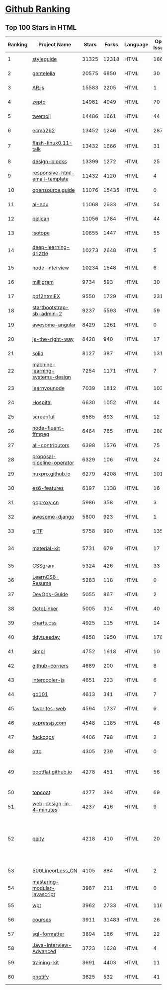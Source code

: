 [Github Ranking](../README.md)
==========

## Top 100 Stars in HTML

| Ranking | Project Name | Stars | Forks | Language | Open Issues | Description | Last Commit |
| ------- | ------------ | ----- | ----- | -------- | ----------- | ----------- | ----------- |
| 1 | [styleguide](https://github.com/google/styleguide) | 31325 | 12318 | HTML | 186 | Style guides for Google-originated open-source projects | 2022-08-03T07:16:01Z |
| 2 | [gentelella](https://github.com/ColorlibHQ/gentelella) | 20575 | 6850 | HTML | 30 | Free Bootstrap 4 Admin Dashboard Template | 2022-03-14T03:31:22Z |
| 3 | [AR.js](https://github.com/jeromeetienne/AR.js) | 15583 | 2205 | HTML | 1 | Efficient Augmented Reality for the Web - 60fps on mobile! | 2022-04-28T04:47:17Z |
| 4 | [zepto](https://github.com/madrobby/zepto) | 14961 | 4049 | HTML | 70 | Zepto.js is a minimalist JavaScript library for modern browsers, with a jQuery-compatible API | 2022-04-15T02:41:06Z |
| 5 | [twemoji](https://github.com/twitter/twemoji) | 14486 | 1661 | HTML | 44 | Emoji for everyone. https://twemoji.twitter.com/ | 2022-08-04T03:14:29Z |
| 6 | [ecma262](https://github.com/tc39/ecma262) | 13452 | 1246 | HTML | 287 | Status, process, and documents for ECMA-262 | 2022-08-06T00:03:50Z |
| 7 | [flash-linux0.11-talk](https://github.com/sunym1993/flash-linux0.11-talk) | 13432 | 1666 | HTML | 31 | 你管这破玩意叫操作系统源码 — 像小说一样品读 Linux 0.11 核心代码 | 2022-08-03T13:29:02Z |
| 8 | [design-blocks](https://github.com/froala/design-blocks) | 13399 | 1272 | HTML | 25 | A set of 170+ Bootstrap based design blocks ready to be used to create clean modern websites. | 2022-06-22T05:08:03Z |
| 9 | [responsive-html-email-template](https://github.com/leemunroe/responsive-html-email-template) | 11432 | 4120 | HTML | 4 | A free simple responsive HTML email template | 2022-07-15T20:36:08Z |
| 10 | [opensource.guide](https://github.com/github/opensource.guide) | 11076 | 15435 | HTML | 0 | 📚 Community guides for open source creators | 2022-08-04T19:20:14Z |
| 11 | [ai-edu](https://github.com/microsoft/ai-edu) | 11068 | 2633 | HTML | 54 | AI education materials for Chinese students, teachers and IT professionals. | 2022-08-04T12:11:04Z |
| 12 | [pelican](https://github.com/getpelican/pelican) | 11056 | 1784 | HTML | 44 | Static site generator that supports Markdown and reST syntax. Powered by Python. | 2022-08-04T13:09:53Z |
| 13 | [isotope](https://github.com/metafizzy/isotope) | 10655 | 1447 | HTML | 55 | :revolving_hearts: Filter & sort magical layouts | 2021-09-24T03:20:14Z |
| 14 | [deep-learning-drizzle](https://github.com/kmario23/deep-learning-drizzle) | 10273 | 2648 | HTML | 5 | Drench yourself in Deep Learning, Reinforcement Learning, Machine Learning, Computer Vision, and NLP by learning from these exciting lectures!! | 2022-04-10T19:33:15Z |
| 15 | [node-interview](https://github.com/ElemeFE/node-interview) | 10234 | 1548 | HTML | 6 | How to pass the Node.js interview of ElemeFE. | 2020-10-19T03:29:22Z |
| 16 | [milligram](https://github.com/milligram/milligram) | 9734 | 593 | HTML | 30 | A minimalist CSS framework. | 2022-07-28T18:57:53Z |
| 17 | [pdf2htmlEX](https://github.com/coolwanglu/pdf2htmlEX) | 9550 | 1729 | HTML | 231 | Convert PDF to HTML without losing text or format. | 2022-08-05T10:02:16Z |
| 18 | [startbootstrap-sb-admin-2](https://github.com/StartBootstrap/startbootstrap-sb-admin-2) | 9237 | 5593 | HTML | 59 | A free, open source, Bootstrap admin theme created by Start Bootstrap | 2022-07-12T11:40:43Z |
| 19 | [awesome-angular](https://github.com/PatrickJS/awesome-angular) | 8429 | 1261 | HTML | 0 | :page_facing_up: A curated list of awesome Angular resources | 2022-08-05T09:50:07Z |
| 20 | [js-the-right-way](https://github.com/braziljs/js-the-right-way) | 8428 | 940 | HTML | 17 | An easy-to-read, quick reference for JS best practices, accepted coding standards, and links around the Web | 2021-10-31T10:32:14Z |
| 21 | [solid](https://github.com/solid/solid) | 8127 | 387 | HTML | 131 | Solid - Re-decentralizing the web (project directory) | 2022-07-05T12:06:05Z |
| 22 | [machine-learning-systems-design](https://github.com/chiphuyen/machine-learning-systems-design) | 7254 | 1171 | HTML | 7 | A booklet on machine learning systems design with exercises. NOT the repo for the book "Designing Machine Learning Systems" | 2022-07-17T22:56:05Z |
| 23 | [learnyounode](https://github.com/workshopper/learnyounode) | 7039 | 1812 | HTML | 103 | Learn You The Node.js For Much Win! An intro to Node.js via a set of self-guided workshops. | 2021-12-04T20:27:04Z |
| 24 | [Hospital](https://github.com/open-power-workgroup/Hospital) | 6630 | 1052 | HTML | 44 | OpenPower工作组收集汇总的医院开放数据 | 2020-10-27T03:02:37Z |
| 25 | [screenfull](https://github.com/sindresorhus/screenfull) | 6585 | 693 | HTML | 12 | Simple wrapper for cross-browser usage of the JavaScript Fullscreen API | 2022-07-08T13:02:03Z |
| 26 | [node-fluent-ffmpeg](https://github.com/fluent-ffmpeg/node-fluent-ffmpeg) | 6464 | 785 | HTML | 288 | A fluent API to FFMPEG (http://www.ffmpeg.org) | 2021-11-02T04:52:08Z |
| 27 | [all-contributors](https://github.com/all-contributors/all-contributors) | 6398 | 1576 | HTML | 75 | ✨ Recognize all contributors, not just the ones who push code ✨ | 2022-06-23T20:43:47Z |
| 28 | [proposal-pipeline-operator](https://github.com/tc39/proposal-pipeline-operator) | 6329 | 106 | HTML | 24 | A proposal for adding a useful pipe operator to JavaScript. | 2022-04-01T23:44:38Z |
| 29 | [huxpro.github.io](https://github.com/Huxpro/huxpro.github.io) | 6279 | 4208 | HTML | 101 | My Blog / Jekyll Themes / PWA | 2022-08-01T08:00:25Z |
| 30 | [es6-features](https://github.com/rse/es6-features) | 6197 | 1138 | HTML | 16 | ECMAScript 6: Feature Overview & Comparison | 2020-11-21T17:25:58Z |
| 31 | [goproxy.cn](https://github.com/goproxy/goproxy.cn) | 5986 | 358 | HTML | 3 | The most trusted Go module proxy in China. | 2022-08-04T09:17:02Z |
| 32 | [awesome-django](https://github.com/wsvincent/awesome-django) | 5800 | 923 | HTML | 1 | A curated list of awesome things related to Django | 2022-07-29T11:59:21Z |
| 33 | [glTF](https://github.com/KhronosGroup/glTF) | 5758 | 990 | HTML | 135 | glTF – Runtime 3D Asset Delivery | 2022-08-02T16:07:28Z |
| 34 | [material-kit](https://github.com/creativetimofficial/material-kit) | 5731 | 679 | HTML | 17 |  Free and Open Source UI Kit for Bootstrap 5, React, Vue.js, React Native and Sketch based on Google's Material Design | 2022-06-23T14:01:29Z |
| 35 | [CSSgram](https://github.com/una/CSSgram) | 5324 | 426 | HTML | 33 | CSS library for Instagram filters | 2021-08-01T08:43:49Z |
| 36 | [LearnCS8-Resume](https://github.com/JordanSchuetz/LearnCS8-Resume) | 5283 | 118 | HTML | 0 | Resume template website for the LearnCS8 Lab 3 | 2021-01-04T06:37:12Z |
| 37 | [DevOps-Guide](https://github.com/Tikam02/DevOps-Guide) | 5055 | 867 | HTML | 2 |  DevOps Guide - Development to Production all configurations with basic notes to debug efficiently. | 2022-08-01T13:59:30Z |
| 38 | [OctoLinker](https://github.com/OctoLinker/OctoLinker) | 5005 | 314 | HTML | 40 | OctoLinker — Links together, what belongs together | 2022-08-01T12:23:51Z |
| 39 | [charts.css](https://github.com/ChartsCSS/charts.css) | 4925 | 115 | HTML | 14 | Open source CSS framework for data visualization. | 2022-05-30T16:15:25Z |
| 40 | [tidytuesday](https://github.com/rfordatascience/tidytuesday) | 4858 | 1950 | HTML | 178 | Official repo for the #tidytuesday project | 2022-08-02T13:56:57Z |
| 41 | [simpl](https://github.com/samdutton/simpl) | 4752 | 1618 | HTML | 10 | Simplest possible examples of HTML, CSS and Javascript: | 2022-06-30T16:11:24Z |
| 42 | [github-corners](https://github.com/tholman/github-corners) | 4689 | 200 | HTML | 8 | A fresher "Fork me on GitHub" callout. | 2021-08-11T20:49:34Z |
| 43 | [intercooler-js](https://github.com/bigskysoftware/intercooler-js) | 4651 | 223 | HTML | 6 | Making AJAX as easy as anchor tags | 2022-06-07T21:22:12Z |
| 44 | [go101](https://github.com/go101/go101) | 4613 | 341 | HTML | 7 | An online book focusing on Go syntax/semantics and runtime related things | 2022-07-28T05:18:26Z |
| 45 | [favorites-web](https://github.com/cloudfavorites/favorites-web) | 4594 | 1737 | HTML | 6 | 云收藏 Spring Boot 2.X 开源项目 | 2022-02-26T02:09:57Z |
| 46 | [expressjs.com](https://github.com/expressjs/expressjs.com) | 4548 | 1185 | HTML | 48 | None | 2022-08-03T02:44:33Z |
| 47 | [fuckcqcs](https://github.com/fuckcqcs/fuckcqcs) | 4406 | 798 | HTML | 2 | 14小时 | 2018-07-27T11:33:38Z |
| 48 | [otto](https://github.com/hashicorp/otto) | 4305 | 239 | HTML | 0 | Development and deployment made easy. | 2020-06-26T17:13:47Z |
| 49 | [bootflat.github.io](https://github.com/bootflat/bootflat.github.io) | 4278 | 451 | HTML | 56 | BOOTFLAT is an open source Flat UI KIT based on Bootstrap 3.3.0 CSS framework. It provides a faster, easier and less repetitive way for web developers to create elegant web apps. | 2021-10-23T17:53:11Z |
| 50 | [topcoat](https://github.com/topcoat/topcoat) | 4277 | 394 | HTML | 69 | CSS for clean and fast web apps | 2018-04-18T20:42:03Z |
| 51 | [web-design-in-4-minutes](https://github.com/jgthms/web-design-in-4-minutes) | 4237 | 416 | HTML | 9 | Learn the basics of web design in 4 minutes | 2021-10-23T09:24:03Z |
| 52 | [peity](https://github.com/benpickles/peity) | 4218 | 410 | HTML | 20 | Progressive <svg> pie, donut, bar and line charts | 2020-02-01T09:18:48Z |
| 53 | [500LineorLess_CN](https://github.com/HT524/500LineorLess_CN) | 4105 | 884 | HTML | 2 | 500 line or less 中文翻译计划。 | 2022-04-07T02:09:08Z |
| 54 | [mastering-modular-javascript](https://github.com/mjavascript/mastering-modular-javascript) | 3987 | 211 | HTML | 0 | 📦 Module thinking, principles, design patterns and best practices. | 2020-10-14T17:54:43Z |
| 55 | [wpt](https://github.com/web-platform-tests/wpt) | 3962 | 2733 | HTML | 1167 | Test suites for Web platform specs — including WHATWG, W3C, and others | 2022-08-06T02:57:26Z |
| 56 | [courses](https://github.com/DataScienceSpecialization/courses) | 3911 | 31483 | HTML | 26 | Course materials for the Data Science Specialization: https://www.coursera.org/specialization/jhudatascience/1 | 2021-03-30T06:51:57Z |
| 57 | [sql-formatter](https://github.com/jdorn/sql-formatter) | 3894 | 186 | HTML | 22 | A lightweight php class for formatting sql statements. Handles automatic indentation and syntax highlighting. | 2022-05-08T15:34:27Z |
| 58 | [Java-Interview-Advanced](https://github.com/shishan100/Java-Interview-Advanced) | 3723 | 1628 | HTML | 4 | 中华石杉--互联网Java进阶面试训练营 | 2020-04-15T02:27:17Z |
| 59 | [training-kit](https://github.com/github/training-kit) | 3691 | 4403 | HTML | 11 | Open source courseware for Git and GitHub | 2022-07-22T00:58:39Z |
| 60 | [pnotify](https://github.com/sciactive/pnotify) | 3625 | 532 | HTML | 41 | Beautiful JavaScript notifications with Web Notifications support. | 2021-10-18T16:28:55Z |

